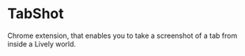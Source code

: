 TabShot
=======

Chrome extension, that enables you to take a screenshot of a tab from inside a Lively world.

